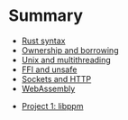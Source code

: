 # Summary

<!-- - [Introduction](ch0/introduction.md) -->
- [Rust syntax](ch1/rust-syntax.md)
- [Ownership and borrowing](ch2/ownership-borrowing.md)
- [Unix and multithreading](ch3/unix-multithreading.md)
- [FFI and unsafe](ch4/ffi-unsafe.md)
- [Sockets and HTTP](ch5/sockets-http.md)
- [WebAssembly](ch6/webassembly.md)
<!-- - [Fast, safe and beyond](ch7/fast-safe-and-beyond.md) -->
- [Project 1: libppm](p1/libppm.md)
<!-- - [Project 2: libpwn](p2/libpwn.md) -->